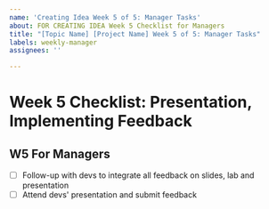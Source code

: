 ```yaml
---
name: 'Creating Idea Week 5 of 5: Manager Tasks'
about: FOR CREATING IDEA Week 5 Checklist for Managers
title: "[Topic Name] [Project Name] Week 5 of 5: Manager Tasks"
labels: weekly-manager
assignees: ''

---
```


# Week 5 Checklist: Presentation, Implementing Feedback
## W5 For Managers
- [ ] Follow-up with devs to integrate all feedback on slides, lab and presentation
- [ ] Attend devs' presentation and submit feedback
